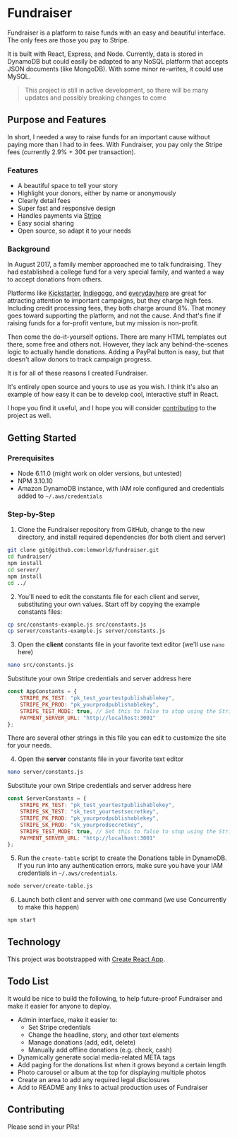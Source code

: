 # Fundraiser

Fundraiser is a platform to raise funds with an easy and beautiful interface. The only fees are those you pay to Stripe.

It is built with React, Express, and Node. Currently, data is stored in DynamoDB but could easily be adapted to any NoSQL platform that accepts JSON documents (like MongoDB). With some minor re-writes, it could use MySQL.

> This project is still in active development, so there will be many updates and possibly breaking changes to come

## Purpose and Features

In short, I needed a way to raise funds for an important cause without paying more than I had to in fees. With Fundraiser, you pay only the Stripe fees (currently 2.9% + 30&cent; per transaction).

### Features

* A beautiful space to tell your story
* Highlight your donors, either by name or anonymously
* Clearly detail fees
* Super fast and responsive design
* Handles payments via [Stripe](https://stripe.com/)
* Easy social sharing
* Open source, so adapt it to your needs


### Background

In August 2017, a family member approached me to talk fundraising. They had established a college fund for a very special family, and wanted a way to accept donations from others.

Platforms like [Kickstarter](https://www.kickstarter.com/), [Indiegogo](https://www.indiegogo.com/), and [everydayhero](https://www.everydayhero.com/) are great for attracting attention to important campaigns, but they charge high fees. Including credit processing fees, they both charge around 8%. That money goes toward supporting the platform, and not the cause. And that's fine if raising funds for a for-profit venture, but my mission is non-profit.

Then come the do-it-yourself options. There are many HTML templates out there, some free and others not. However, they lack any behind-the-scenes logic to actually handle donations. Adding a PayPal button is easy, but that doesn't allow donors to track campaign progress.

It is for all of these reasons I created Fundraiser.

It's entirely open source and yours to use as you wish. I think it's also an example of how easy it can be to develop cool, interactive stuff in React.

I hope you find it useful, and I hope you will consider [contributing](#Contributing) to the project as well.


## Getting Started

### Prerequisites

* Node 6.11.0 (might work on older versions, but untested)
* NPM 3.10.10
* Amazon DynamoDB instance, with IAM role configured and credentials added to `~/.aws/credentials`

### Step-by-Step

1. Clone the Fundraiser repository from GitHub, change to the new directory, and install required dependencies (for both client and server)
```bash
git clone git@github.com:lemworld/fundraiser.git
cd fundraiser/
npm install
cd server/
npm install
cd ../
```

2. You'll need to edit the constants file for each client and server, substituting your own values. Start off by copying the example constants files:
```bash
cp src/constants-example.js src/constants.js
cp server/constants-example.js server/constants.js
```

3. Open the **client** constants file in your favorite text editor (we'll use `nano` here)
```bash
nano src/constants.js
```
Substitute your own Stripe credentials and server address here
```js
const AppConstants = {
    STRIPE_PK_TEST: "pk_test_yourtestpublishablekey",
    STRIPE_PK_PROD: "pk_yourprodpublishablekey",
    STRIPE_TEST_MODE: true, // Set this to false to stop using the Stripe testing environment
    PAYMENT_SERVER_URL: "http://localhost:3001"
};
```
There are several other strings in this file you can edit to customize the site for your needs.

4. Open the **server** constants file in your favorite text editor
```bash
nano server/constants.js
```
Substitute your own Stripe credentials and server address here
```js
const ServerConstants = {
    STRIPE_PK_TEST: "pk_test_yourtestpublishablekey",
    STRIPE_SK_TEST: "sk_test_yourtestsecretkey",
    STRIPE_PK_PROD: "pk_yourprodpublishablekey",
    STRIPE_SK_PROD: "sk_yourprodsecretkey",
    STRIPE_TEST_MODE: true, // Set this to false to stop using the Stripe testing environment
    PAYMENT_SERVER_URL: "http://localhost:3001"
};
```

5. Run the `create-table` script to create the Donations table in DynamoDB. If you run into any authentication errors, make sure you have your IAM credentials in `~/.aws/credentials`.
```bash
node server/create-table.js
```

6. Launch both client and server with one command (we use Concurrently to make this happen)
```bash
npm start
```

## Technology

This project was bootstrapped with [Create React App](https://github.com/facebookincubator/create-react-app).

## Todo List

It would be nice to build the following, to help future-proof Fundraiser and make it easier for anyone to deploy.

* Admin interface, make it easier to:
    * Set Stripe credentials
    * Change the headline, story, and other text elements
    * Manage donations (add, edit, delete)
    * Manually add offline donations (e.g. check, cash)
* Dynamically generate social media-related META tags
* Add paging for the donations list when it grows beyond a certain length
* Photo carousel or album at the top for displaying multiple photos
* Create an area to add any required legal disclosures
* Add to README any links to actual production uses of Fundraiser


## Contributing

Please send in your PRs!
